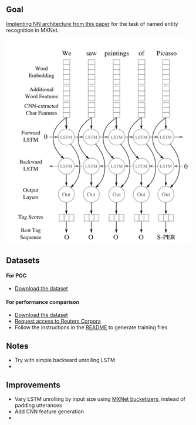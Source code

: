 ## Goal

[Implenting NN architecture from this paper](https://www.aclweb.org/anthology/Q16-1026) for the task of named entity recognition in MXNet.

![](./images/architecture.png)

## Datasets

#### For POC

- [Download the dataset](https://www.kaggle.com/abhinavwalia95/entity-annotated-corpus)

#### For performance comparison

- [Download the dataset](https://www.clips.uantwerpen.be/conll2003/ner.tgz)
- [Request access to Reuters Corpora](http://trec.nist.gov/data/reuters/reuters.html)
- Follow the instructions in the [README](https://www.clips.uantwerpen.be/conll2003/ner/000README) to generate training files

## Notes

- Try with simple backward unrolling LSTM
- 

## Improvements

- Vary LSTM unrolling by input size using [MXNet bucketizers](https://mxnet.incubator.apache.org/how_to/bucketing.html), instead of padding utterances
- Add CNN feature generation
- 





